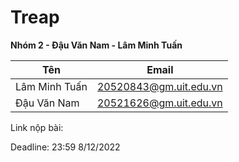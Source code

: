 # Treap
**Nhóm 2 - Đậu Văn Nam - Lâm Minh Tuấn** <br />
 <table>
        <thead>
            <th>Tên</th>
            <th>Email</th>
        </thead>
        <tbody>
        <tr>
            <td>Lâm Minh Tuấn</td>
            <td><a href="mailto:20520843@gm.uit.edu.vn">20520843@gm.uit.edu.vn</a></td>
        </tr>
        <tr>
            <td>Đậu Văn Nam</td>
            <td><a href="mailto:20521626@gm.uit.edu.vn">20521626@gm.uit.edu.vn</a></td>
        </tr>
        </tbody>
    </table>
Link nộp bài: <br />

Deadline: 23:59 8/12/2022
